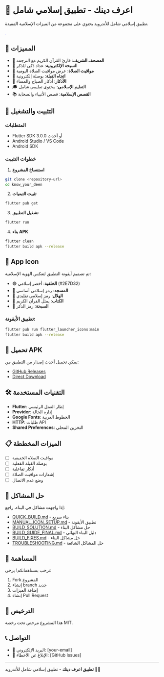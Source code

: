 # 🕌 اعرف دينك - تطبيق إسلامي شامل

تطبيق إسلامي شامل للأندرويد يحتوي على مجموعة من الميزات الإسلامية المفيدة.

![App Icon](assets/icon/icon.png)

## 🌟 المميزات

- 📖 **المصحف الشريف**: قارئ القرآن الكريم مع الترجمة
- 📿 **السبحة الإلكترونية**: عداد ذكي للذكر
- 🕌 **مواقيت الصلاة**: عرض مواقيت الصلاة اليومية
- 🧭 **اتجاه القبلة**: بوصلة إلكترونية
- 📝 **الأذكار**: أذكار الصباح والمساء
- 🎓 **التعليم الإسلامي**: محتوى تعليمي شامل
- 📚 **القصص الإسلامية**: قصص الأنبياء والصحابة

## 🚀 التثبيت والتشغيل

### المتطلبات
- Flutter SDK 3.0.0 أو أحدث
- Android Studio / VS Code
- Android SDK

### خطوات التثبيت

1. **استنساخ المشروع**
```bash
git clone <repository-url>
cd know_your_deen
```

2. **تثبيت التبعيات**
```bash
flutter pub get
```

3. **تشغيل التطبيق**
```bash
flutter run
```

4. **بناء APK**
```bash
flutter clean
flutter build apk --release
```

## 🎨 App Icon

تم تصميم أيقونة التطبيق لتعكس الهوية الإسلامية:
- 🟢 **الخلفية**: أخضر إسلامي (#2E7D32)
- 🕌 **المسجد**: رمز إسلامي أساسي
- 🌙 **الهلال**: رمز إسلامي تقليدي
- 📖 **الكتاب**: يمثل القرآن الكريم
- 📿 **السبحة**: رمز الذكر

### تطبيق الأيقونة:
```bash
flutter pub run flutter_launcher_icons:main
flutter build apk --release
```

## 📱 تحميل APK

يمكن تحميل أحدث إصدار من التطبيق من:
- [GitHub Releases](link-to-releases)
- [Direct Download](link-to-apk)

## 🛠️ التقنيات المستخدمة

- **Flutter**: إطار العمل الرئيسي
- **Provider**: إدارة الحالة
- **Google Fonts**: الخطوط العربية
- **HTTP**: طلبات API
- **Shared Preferences**: التخزين المحلي

## 📋 الميزات المخططة

- [ ] مواقيت الصلاة الحقيقية
- [ ] بوصلة القبلة الفعلية
- [ ] أذكار تفاعلية
- [ ] إشعارات مواقيت الصلاة
- [ ] وضع عدم الاتصال

## 🔧 حل المشاكل

إذا واجهت مشاكل في البناء، راجع:
- [QUICK_BUILD.md](QUICK_BUILD.md) - بناء سريع
- [MANUAL_ICON_SETUP.md](MANUAL_ICON_SETUP.md) - تطبيق الأيقونة
- [BUILD_SOLUTION.md](BUILD_SOLUTION.md) - حل مشاكل البناء
- [BUILD_GUIDE_FINAL.md](BUILD_GUIDE_FINAL.md) - دليل البناء النهائي
- [BUILD_FIXES.md](BUILD_FIXES.md) - حل مشاكل البناء
- [TROUBLESHOOTING.md](TROUBLESHOOTING.md) - حل المشاكل الشائعة

## 🤝 المساهمة

نرحب بمساهماتكم! يرجى:
1. Fork المشروع
2. إنشاء branch جديد
3. إضافة الميزات
4. إنشاء Pull Request

## 📄 الترخيص

هذا المشروع مرخص تحت رخصة MIT.

## 📞 التواصل

- 📧 البريد الإلكتروني: [your-email]
- 🐛 الإبلاغ عن الأخطاء: [GitHub Issues]

---

**تطبيق اعرف دينك** - تطبيق إسلامي شامل للأندرويد 🕌✨
